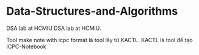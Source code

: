 # Data-Structures-and-Algorithms
DSA lab at HCMIU
DSA lab at HCMIU.

Tool make note with icpc format là tool lấy từ KACTL. KACTL là tool để  tạo ICPC-Notebook
